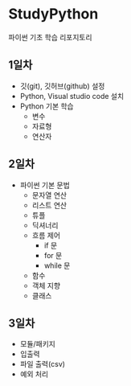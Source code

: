 # StudyPython
파이썬 기초 학습 리포지토리

## 1일차
- 깃(git), 깃허브(github) 설정
- Python, Visual studio code 설치 
- Python 기본 학습
    - 변수
    - 자료형
    - 연산자

## 2일차
- 파이썬 기본 문법
    - 문자열 연산
    - 리스트 연산
    - 튜플
    - 딕셔너리
    - 흐름 제어
        - if 문
        - for 문
        - while 문
    - 함수
    - 객체 지향
    - 클래스

## 3일차 
- 모듈/패키지
- 입출력
- 파일 출력(csv)
- 예외 처리